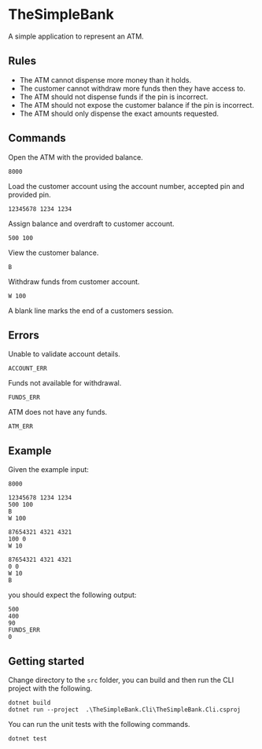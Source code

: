 # TheSimpleBank

A simple application to represent an ATM.

## Rules

- The ATM cannot dispense more money than it holds.
- The customer cannot withdraw more funds then they have access to.
- The ATM should not dispense funds if the pin is incorrect.
- The ATM should not expose the customer balance if the pin is incorrect.
- The ATM should only dispense the exact amounts requested.

## Commands

Open the ATM with the provided balance.
```
8000
```

Load the customer account using the account number, accepted pin and provided pin.
```
12345678 1234 1234
```

Assign balance and overdraft to customer account.
```
500 100
```

View the customer balance.
```
B
```

Withdraw funds from customer account.
```
W 100
```

A blank line marks the end of a customers session.

## Errors

Unable to validate account details.
```
ACCOUNT_ERR
```

Funds not available for withdrawal.
```
FUNDS_ERR
```

ATM does not have any funds.
```
ATM_ERR
```

## Example

Given the example input:

```
8000

12345678 1234 1234
500 100
B
W 100

87654321 4321 4321
100 0
W 10

87654321 4321 4321
0 0
W 10
B
```

you should expect the following output:

```
500
400
90
FUNDS_ERR
0
```

## Getting started

Change directory to the `src` folder, you can build and then run the CLI project with the following.

```
dotnet build
dotnet run --project  .\TheSimpleBank.Cli\TheSimpleBank.Cli.csproj
```

You can run the unit tests with the following commands.

```
dotnet test
```
